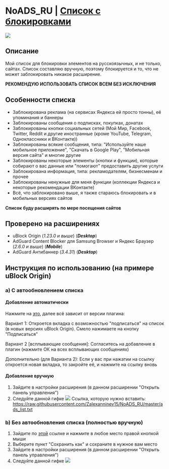 # NoADS_RU | [Список с блокировками](https://raw.githubusercontent.com/Zalexanninev15/NoADS_RU/master/ads_list.txt)
![](https://github.com/Zalexanninev15/NoADS_RU/blob/master/NoADS_RU%20Logo.png?raw=true)
## Описание
Мой список для блокировки элементов на русскоязычных, и не только, сайтах. Список составляю вручную, поэтому блокируется и то, что не может заблокировать никакое расширение.

**РЕКОМЕНДУЮ ИСПОЛЬЗОВАТЬ СПИСОК ВСЕМ БЕЗ ИСКЛЮЧЕНИЯ**
## Особенности списка
* Заблокирована реклама (на сервисах Яндекса ей просто тонны), её упоминания и баннеры
* Заблокированы сообщения о подписках, покупках, донатах
* Заблокированы кнопки социальных сетей (Мой Мир, Facebook, Twitter, Reddit и другие иностранные (кроме YouTube, Telegram, Одноклассники и ВКонтакте))
* Заблокированы всякие сообщения, типа: "Используйте наше мобильное приложение", "Скачать в Google Play", "Мобильная версия сайта" и многие другие
* Заблокированы некоторые элементы (кнопки и функции), которые собирают о вас данные или "помогают" предоставить другие услуги
* Заблокирована информация, типа: рекламодателям, бизнесменам и прочее
* Заблокированы ненужные для меня функции (коллекции Яндекса и некоторые рекомендации ВКонтакте)
* Всё, что заблокировано выше, я также стараюсь блокировать и в мобильных версиях сайтов

**Список буду расширять по мере посещения сайтов**
## Проверено на расширениях
* uBlock Origin (*1.23.0 и выше*) (***Desktop***)
* AdGuard Content Blocker для Samsung Browser и Яндекс Браузер (*2.6.0 и выше*) (***Mobile***)
* AdGuard Антибаннер (*3.4.31*) (***Desktop***)

## Инструкция по использованию (на примере uBlock Origin)
### a) С автообновлением списка
#### Добавление автоматически
Нажмите на [это](https://subscribe.adblockplus.org/?location=https://raw.githubusercontent.com/Zalexanninev15/NoADS_RU/master/ads_list.txt&title=NoADS_RU), далее всё зависит от версии плагина:

Вариант 1: Откроется вкладка с возможностью "подписаться" на список (в новых версиях uBlock Origin). Смело нажимаете на кнопку "Подписаться"

Вариант 2 [всплывающие сообщения]: Согласитесь на добавление в плагин (нажмите ОК на всех всплывающих сообщениях)

Дополнительно (для Варианта 2): Если у вас при нажатии на ссылку откроется новая вкладка, то закройте её, и нажмите на ссылку вновь

#### Добавление вручную
1. Зайдите в настройки расширения (в данном расширении "Открыть панель управления")
2. Следуйте данной гифке
![](https://github.com/Zalexanninev15/NoADS_RU/blob/master/uBlockOrigin-how.gif)
Ссылка, которую нужно вставить: https://raw.githubusercontent.com/Zalexanninev15/NoADS_RU/master/ads_list.txt
### b) Без автообновления списка (полностью вручную)
1. Зайдите по [этой](https://raw.githubusercontent.com/Zalexanninev15/NoADS_RU/master/ads_list.txt) ссылке и нажмите в любое место правой кнопкой мыши
2. Выберите пункт "Сохранить как" и сохраните в нужное вам место
3. Зайдите в настройки расширения (в данном расширении "Открыть панель управления")
4. Следуйте данной гифке
![](https://github.com/Zalexanninev15/NoADS_RU/blob/master/uBlockOrigin-how_from-file.gif)
